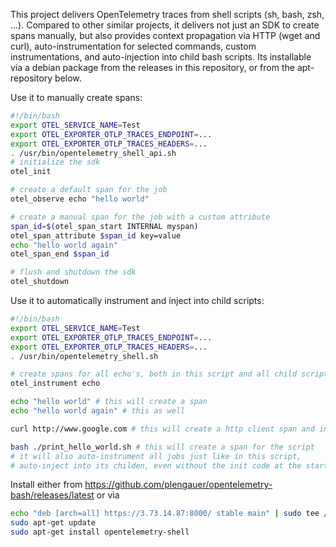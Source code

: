 This project delivers OpenTelemetry traces from shell scripts (sh, bash, zsh, ...). Compared to other similar projects, it delivers not just an SDK to create spans manually, but also provides context propagation via HTTP (wget and curl), auto-instrumentation for selected commands, custom instrumentations, and auto-injection into child bash scripts. Its installable via a debian package from the releases in this repository, or from the apt-repository below.

Use it to manually create spans:
```bash
#!/bin/bash
export OTEL_SERVICE_NAME=Test
export OTEL_EXPORTER_OTLP_TRACES_ENDPOINT=...
export OTEL_EXPORTER_OTLP_TRACES_HEADERS=...
. /usr/bin/opentelemetry_shell_api.sh
# initialize the sdk
otel_init

# create a default span for the job
otel_observe echo "hello world"

# create a manual span for the job with a custom attribute
span_id=$(otel_span_start INTERNAL myspan)
otel_span_attribute $span_id key=value
echo "hello world again"
otel_span_end $span_id

# flush and shutdown the sdk
otel_shutdown
```

Use it to automatically instrument and inject into child scripts:
```bash
#!/bin/bash
export OTEL_SERVICE_NAME=Test
export OTEL_EXPORTER_OTLP_TRACES_ENDPOINT=...
export OTEL_EXPORTER_OTLP_TRACES_HEADERS=...
. /usr/bin/opentelemetry_shell.sh

# create spans for all echo's, both in this script and all child scripts
otel_instrument echo

echo "hello world" # this will create a span
echo "hello world again" # this as well

curl http://www.google.com # this will create a http client span and inject w3c tracecontext

bash ./print_hello_world.sh # this will create a span for the script
# it will also auto-instrument all jobs just like in this script,
# auto-inject into its childen, even without the init code at the start
```

Install either from https://github.com/plengauer/opentelemetry-bash/releases/latest or via
```bash
echo "deb [arch=all] https://3.73.14.87:8000/ stable main" | sudo tee /etc/apt/sources.list.d/example.list
sudo apt-get update
sudo apt-get install opentelemetry-shell
```

